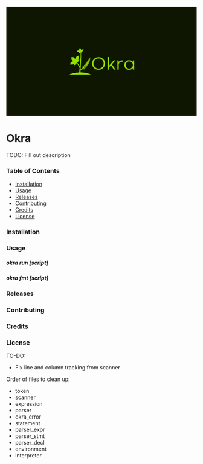 ![Okra logo](img/logo.jpg)
# Okra
TODO: Fill out description
### Table of Contents
- [Installation](#Installation)
- [Usage](#Usage)
- [Releases](#Releases)
- [Contributing](#Contributing)
- [Credits](#Credits)
- [License](#License)
### Installation
### Usage
##### okra run [script]
##### okra fmt [script]
### Releases
### Contributing
### Credits
### License

TO-DO:
- Fix line and column tracking from scanner

Order of files to clean up:
  - token
  - scanner
  - expression
  - parser
  - okra_error
  - statement
  - parser_expr
  - parser_stmt
  - parser_decl
  - environment
  - interpreter 
  
